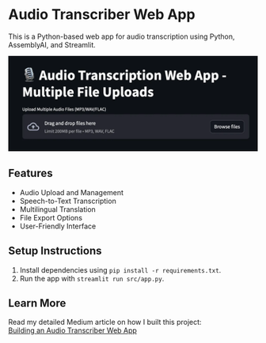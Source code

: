 # Audio Transcriber Web App
This is a Python-based web app for audio transcription using Python, AssemblyAI, and Streamlit.

![App Interface](UI.png)

## Features
- Audio Upload and Management
- Speech-to-Text Transcription
- Multilingual Translation
- File Export Options
- User-Friendly Interface

## Setup Instructions
1. Install dependencies using `pip install -r requirements.txt`.
2. Run the app with `streamlit run src/app.py`.

## Learn More
Read my detailed Medium article on how I built this project:  
[Building an Audio Transcriber Web App](https://medium.com/@dhanusha.viraj/from-concept-to-code-building-a-web-based-audio-transcription-app-880c2c4b7aed)

